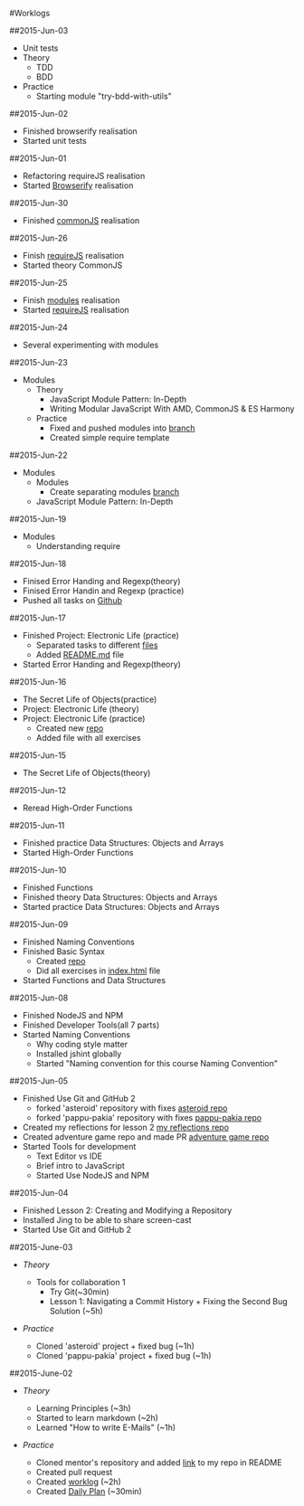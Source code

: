 #Worklogs


##2015-Jun-03

* Unit tests
 * Theory
    * TDD
    * BDD
 * Practice
    * Starting module "try-bdd-with-utils"

##2015-Jun-02

* Finished browserify realisation
* Started unit tests

##2015-Jun-01

* Refactoring requireJS realisation
* Started [Browserify](https://github.com/drwebmaker/eloquent-electronic-life/tree/browserify-branch) realisation

##2015-Jun-30

* Finished [commonJS](https://github.com/drwebmaker/eloquent-electronic-life/tree/commonJS-branch) realisation

##2015-Jun-26

* Finish [requireJS](https://github.com/drwebmaker/eloquent-electronic-life/tree/requirejs-branch) realisation
* Started theory CommonJS

##2015-Jun-25

* Finish [modules](https://github.com/drwebmaker/eloquent-electronic-life/tree/modules-branch) realisation
* Started [requireJS](https://github.com/drwebmaker/eloquent-electronic-life/tree/requirejs-branch) realisation

##2015-Jun-24

* Several experimenting with modules

##2015-Jun-23

* Modules
    * Theory
        * JavaScript Module Pattern: In-Depth
        * Writing Modular JavaScript With AMD, CommonJS & ES Harmony
    * Practice
        * Fixed and pushed modules into [branch](https://github.com/drwebmaker/eloquent-electronic-life/tree/modules-branch)
        * Created simple require template

##2015-Jun-22

* Modules
    * Modules
        * Create separating modules [branch](https://github.com/drwebmaker/eloquent-electronic-life/tree/modules-branch)
    * JavaScript Module Pattern: In-Depth

##2015-Jun-19

* Modules
    * Understanding require

##2015-Jun-18

* Finised Error Handing and Regexp(theory)
* Finised Error Handin and Regexp (practice)
* Pushed all tasks on [Github](https://github.com/drwebmaker/eloquent-samples/tree/master/Error%20Handing%20and%20Regexp)

##2015-Jun-17

* Finished Project: Electronic Life (practice)
    * Separated tasks to different [files](https://github.com/drwebmaker/eloquent-electronic-life)
    * Added [README.md](https://github.com/drwebmaker/eloquent-electronic-life/blob/master/README.md) file
* Started Error Handing and Regexp(theory)

##2015-Jun-16

* The Secret Life of Objects(practice)
* Project: Electronic Life (theory)
* Project: Electronic Life (practice)
    * Created new [repo](https://github.com/drwebmaker/eloquent-electronic-life)
    * Added file with all exercises

##2015-Jun-15

* The Secret Life of Objects(theory)

##2015-Jun-12

* Reread High-Order Functions

##2015-Jun-11

* Finished practice Data Structures: Objects and Arrays
* Started High-Order Functions

##2015-Jun-10

* Finished Functions
* Finished theory Data Structures: Objects and Arrays
* Started practice Data Structures: Objects and Arrays

##2015-Jun-09

* Finished Naming Conventions
* Finished Basic Syntax
	* Created [repo](https://github.com/drwebmaker/eloquent-samples)
	* Did all exercises in [index.html](http://drwebmaker.github.io/eloquent-samples/) file
* Started Functions and Data Structures

##2015-Jun-08

* Finished NodeJS and NPM
* Finished Developer Tools(all 7 parts)
* Started Naming Conventions
	* Why coding style matter
	* Installed jshint globally
	* Started "Naming convention for this course Naming Convention"

##2015-Jun-05

* Finished Use Git and GitHub 2
	*  forked 'asteroid' repository with fixes [asteroid repo](https://github.com/drwebmaker/asteroids)
	*  forked 'pappu-pakia' repository with fixes [pappu-pakia repo](https://github.com/drwebmaker/pappu-pakia)
* Created my reflections for lesson 2 [my reflections repo](https://github.com/drwebmaker/reflections)
* Created adventure game repo and made PR [adventure game repo](https://github.com/drwebmaker/create-your-own-adventure)
* Started Tools for development
	* Text Editor vs IDE
	* Brief intro to JavaScript
	* Started Use NodeJS and NPM

##2015-Jun-04

* Finished Lesson 2: Creating and Modifying a Repository
* Installed Jing to be able to share screen-cast
* Started Use Git and GitHub 2

##2015-June-03

* *Theory*

	* Tools for collaboration 1
		* Try Git(~30min) 
		* Lesson 1: Navigating a Commit History + Fixing the Second Bug Solution (~5h)
	
* *Practice*

	* Cloned 'asteroid' project + fixed bug (~1h)
	* Cloned 'pappu-pakia' project + fixed bug (~1h)

##2015-June-02

* *Theory*

	* Learning Principles (~3h)
	* Started to learn markdown (~2h)
	* Learned "How to write E-Mails" (~1h)

* *Practice*

	* Cloned mentor's repository and added [link](https://github.com/drwebmaker/js-eng-status) to my repo in README
	* Created pull request
	* Created [worklog](https://github.com/drwebmaker/js-eng-status/edit/master/report/worklogs.md) (~2h)
	* Created [Daily Plan](https://github.com/drwebmaker/js-eng-status/blob/master/report/daily-plans.md) (~30min)
